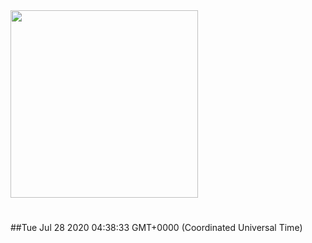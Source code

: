 <img width="300px" src="https://sickrage.ca/img/logo-stacked.png" />

# 

##Tue Jul 28 2020 04:38:33 GMT+0000 (Coordinated Universal Time)


